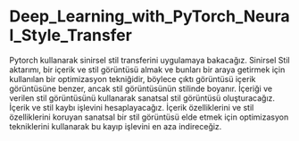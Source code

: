 # Deep_Learning_with_PyTorch_Neural_Style_Transfer
 Pytorch kullanarak sinirsel stil transferini uygulamaya bakacağız. Sinirsel Stil aktarımı, bir içerik ve stil görüntüsü almak ve bunları bir araya getirmek için kullanılan bir optimizasyon tekniğidir, böylece çıktı görüntüsü içerik görüntüsüne benzer, ancak stil görüntüsünün stilinde boyanır. İçeriği ve verilen stil görüntüsünü kullanarak sanatsal stil görüntüsü oluşturacağız. İçerik ve stil kaybı işlevini hesaplayacağız. İçerik özelliklerini ve stil özelliklerini koruyan sanatsal bir stil görüntüsü elde etmek için optimizasyon tekniklerini kullanarak bu kayıp işlevini en aza indireceğiz.
